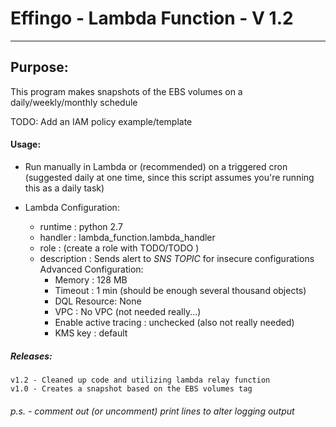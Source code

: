 #   Effingo - Lambda Function - V 1.2
--------------------------------------------------------------------------------
## Purpose:
This program makes snapshots of the EBS volumes on a daily/weekly/monthly schedule


TODO: Add an IAM policy example/template

#### Usage:
   - Run manually in Lambda or (recommended) on a triggered cron
   (suggested daily at one time, since this script assumes you're running this as a daily task)

   - Lambda Configuration:
        * runtime : python 2.7
        * handler : lambda_function.lambda_handler
        * role : (create a role with TODO/TODO )
        * description : Sends alert to *SNS TOPIC* for insecure configurations
        Advanced Configuration:
            * Memory : 128 MB
            * Timeout : 1 min (should be enough several thousand objects)
            * DQL Resource: None
            * VPC : No VPC (not needed really...)
            * Enable active tracing : unchecked (also not really needed)
            * KMS key : default

##### Releases:
    v1.2 - Cleaned up code and utilizing lambda relay function
    v1.0 - Creates a snapshot based on the EBS volumes tag

######  p.s. - comment out (or uncomment) print lines to alter logging output
